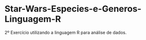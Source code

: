 # Star-Wars-Especies-e-Generos-Linguagem-R
2º Exercício utilizando a linguagem R para análise de dados.
